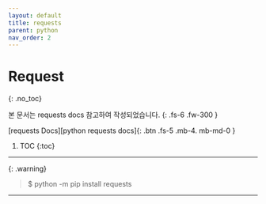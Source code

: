 ```yaml
---
layout: default
title: requests
parent: python
nav_order: 2
---
```


# Request
{: .no_toc}

본 문서는 requests docs 참고하여 작성되었습니다.
{: .fs-6 .fw-300 }

[requests Docs][python requests docs]{: .btn .fs-5 .mb-4. mb-md-0 }

1. TOC
{:toc}

---

{: .warning}
> $ python -m pip install requests

---
[python request docs]: https://requests.readthedocs.io/en/latest/